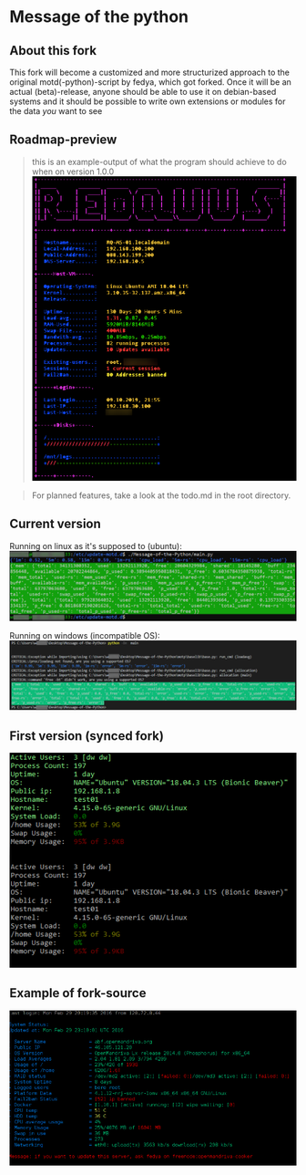 # Message of the python

## About this fork

This fork will become a customized and more structurized approach to the original motd(-python)-script by fedya, which got forked.
Once it will be an actual (beta)-release, anyone should be able to use it on debian-based systems and it should be possible to write own extensions or modules for the data *you* want to see 

## Roadmap-preview

> this is an example-output of what the program should achieve to do when on version 1.0.0
![Alt text](/docs/images/roadmap-preview.png?raw=true "Ubuntu /etc/update-motd.d/")

> For planned features, take a look at the todo.md in the root directory.

## Current version 
Running on linux as it's supposed to (ubuntu):
![Alt text](/docs/images/0-0-1_linux.PNG?raw=true "Ubuntu /etc/update-motd.d/")

Running on windows (incompatible OS):
![Alt text](/docs/images/0-0-1_windows.PNG?raw=true "windows /etc/update-motd.d/")
## First version (synced fork)

![Alt text](/docs/images/0-0-0pre1.png?raw=true "Ubuntu /etc/update-motd.d/")

## Example of fork-source

![Alt text](/docs/images/original.png?raw=true "Ubuntu /etc/update-motd.d/")